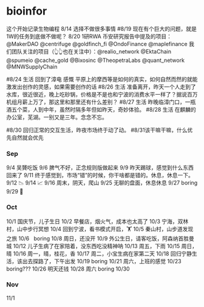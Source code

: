 # bioinfor
这个开始记录生物编程
8/14 选择不做很多事情
#8/19
现在有个巨大的问题，就是1W的任务到底做不做呢？
8/20
1研RWA
币安研究报告中提及的项目：
@MakerDAO  @centrifuge @goldfinch_fi @OndoFinance @maplefinance
我们团队关注的项目（👆👆也在关注中）：@realio_network @EktaChain @spumeio @cache_gold @Bixosinc @TheopetraLabs @quant_network @MNWSupplyChain

#8/24  生活 回到了漳电 感慨 平原上的摩西等是如何的真实，如何自然而然的就能激发出创作的灵感，如果需要创作的话
#8/26  生活 准备离开，昨天一个人走到了水库，很近很近，晚上吃砂锅，价格是不是也和宁波的消费水平一样了？据说百万机组月薪上万了，那这里和那里还有什么差别？
#8/27  生活 昨晚临漳门口，一瓶酒五个菜，人到中年，虽然时隔多年但如昨天，奇妙体验。
#8/28  生活 在麒麟的办公室，芜湖。一别又是三年。念念不忘。

#8/30
回归正常的交互生活，昨夜市场终于动了动。
#8/31该干嘛干嘛，什么优先自然就会优先


### Sep ###
9/4 吴贇吃饭
9/6 脾气不好，正念规则版做起来
9/9 昨天踢球，感觉到什么东西回来了
9/11 终于感觉到，市场“错”的时候，你干啥都是错的。休息，休息一下。
9/12 📉
9/14 📈
9/16 周末，阴天，爬山
9/25 无聊的盘面，休息休息
9/27 boring
9/29 🎑

### Oct ###
10/1 国庆节，儿子生日
10/2 早餐店，烟火气，成本也太高了
10/3 宁海，双林村，山中步行冥想
10/4 回到宁波，看书模式开启，🏋️
10/5 秦山村，山步道发现之旅
10/6   boring
10/8 周日，还没开
10/9 外公生日，请客吃饭，阿森纳首胜曼城
10/12 儿子生病了在家陪着，没东西吃没精神呐
10/13 周五，下雨
10/15 周日，晴
10/16 周一，晴，桂花，香
10/17 周二，小宝生病在家第二天
10/18 回归宁静生活，该出去探路了，下午出发
10/19   boring
10/21 周六，上班的感觉
10/23   boring???
10/26 明天还钱
10/28 周六 boring
10/30

### Nov ###
11/1

